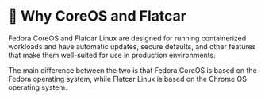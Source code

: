 # 📙 Why CoreOS and Flatcar

Fedora CoreOS and Flatcar Linux are designed for running containerized workloads and have automatic updates, secure defaults, 
and other features that make them well-suited for use in production environments. 

The main difference between the two is that Fedora CoreOS is based on the Fedora operating system, while Flatcar Linux is based on the Chrome OS operating system.
